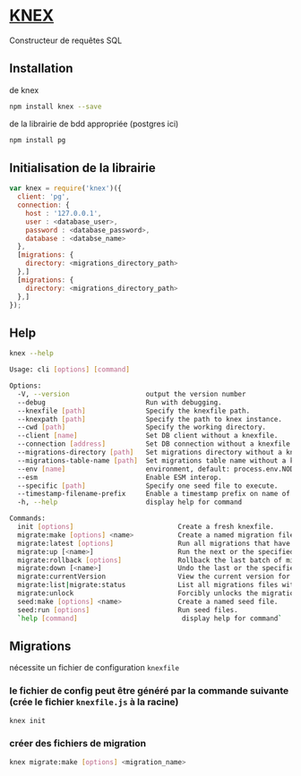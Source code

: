 # [KNEX](https://knexjs.org/)

Constructeur de requêtes SQL

## Installation

de knex 

```bash
npm install knex --save
```

de la librairie de bdd appropriée (postgres ici)

```bash
npm install pg
```

## Initialisation de la librairie

```js
var knex = require('knex')({
  client: 'pg',
  connection: {
    host : '127.0.0.1',
    user : <database_user>,
    password : <database_password>,
    database : <databse_name>
  },
  [migrations: {
    directory: <migrations_directory_path>
  },]
  [migrations: {
    directory: <migrations_directory_path>
  },]
});
```

## Help

```bash
knex --help

Usage: cli [options] [command]

Options:
  -V, --version                   output the version number
  --debug                         Run with debugging.
  --knexfile [path]               Specify the knexfile path.
  --knexpath [path]               Specify the path to knex instance.
  --cwd [path]                    Specify the working directory.
  --client [name]                 Set DB client without a knexfile.
  --connection [address]          Set DB connection without a knexfile.
  --migrations-directory [path]   Set migrations directory without a knexfile.
  --migrations-table-name [path]  Set migrations table name without a knexfile.
  --env [name]                    environment, default: process.env.NODE_ENV || development
  --esm                           Enable ESM interop.
  --specific [path]               Specify one seed file to execute.
  --timestamp-filename-prefix     Enable a timestamp prefix on name of generated seed files.
  -h, --help                      display help for command

Commands:
  init [options]                          Create a fresh knexfile.
  migrate:make [options] <name>           Create a named migration file.
  migrate:latest [options]                Run all migrations that have not yet been run.
  migrate:up [<name>]                     Run the next or the specified migration that has not yet been run.
  migrate:rollback [options]              Rollback the last batch of migrations performed.
  migrate:down [<name>]                   Undo the last or the specified migration that was already run.
  migrate:currentVersion                  View the current version for the migration.
  migrate:list|migrate:status             List all migrations files with status.
  migrate:unlock                          Forcibly unlocks the migrations lock table.
  seed:make [options] <name>              Create a named seed file.
  seed:run [options]                      Run seed files.
  `help [command]                          display help for command`
```

## Migrations

nécessite un fichier de configuration `knexfile`

### le fichier de config peut être généré par la commande suivante (crée le fichier `knexfile.js` à la racine)

```bash
knex init
```

### créer des fichiers de migration

```bash
knex migrate:make [options] <migration_name>
```

